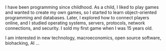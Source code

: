 I have been programming since childhood. As a child, I liked to play games and wanted to create my own games, so I started to learn object-oriented programming and databases. Later, I explored how to connect players online, and I studied operating systems, servers, protocols, network connections, and security. I sold my first game when I was 15 years old.

I am interested in new technology, macroeconomics, open source software, biohacking, AI ...
